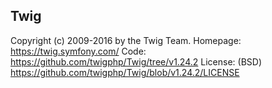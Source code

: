 
## Twig

Copyright (c) 2009-2016 by the Twig Team.
Homepage: https://twig.symfony.com/
Code: https://github.com/twigphp/Twig/tree/v1.24.2
License: (BSD) https://github.com/twigphp/Twig/blob/v1.24.2/LICENSE
